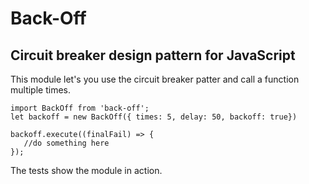# Back-Off
## Circuit breaker design pattern for JavaScript

This module let's you use the circuit breaker patter and call a function multiple times. 

```
import BackOff from 'back-off';
let backoff = new BackOff({ times: 5, delay: 50, backoff: true})

backoff.execute((finalFail) => {
   //do something here
});

```

The tests show the module in action.